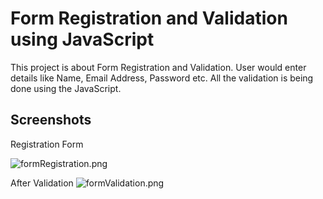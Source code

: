 # Form Registration and Validation using JavaScript

This project is about Form Registration and Validation. User would enter details like Name, Email Address, Password etc. All the validation is being done using the JavaScript.

## Screenshots

Registration Form

![formRegistration.png](https://python-project.000webhostapp.com/formRegistration.png)

After Validation
![formValidation.png](https://python-project.000webhostapp.com/formValidation.png)